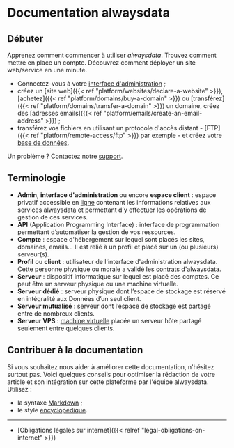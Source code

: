 # Documentation alwaysdata

## Débuter

Apprenez comment commencer à utiliser _alwaysdata_. Trouvez comment mettre en place un compte. Découvrez comment déployer un site web/service en une minute.

- Connectez-vous à votre [interface d'administration](https://admin.alwaysdata.com) ;
- créez un [site web]({{< ref "platform/websites/declare-a-website" >}}), [achetez]({{< ref "platform/domains/buy-a-domain" >}}) ou [transférez]({{< ref "platform/domains/transfer-a-domain" >}}) un domaine, créez des [adresses emails]({{< ref "platform/emails/create-an-email-address" >}}) ;
- transférez vos fichiers en utilisant un protocole d'accès distant - [FTP]({{< ref "platform/remote-access/ftp" >}}) par exemple - et créez votre [base de données]().

Un problème ? Contactez notre [support](https://admin.alwaysdata.com/support/add/).

## Terminologie

- **Admin**, **interface d'administration** ou encore **espace client** : espace privatif accessible en [ligne](https://admin.alwaysdata.com) contenant les informations relatives aux services alwaysdata et permettant d’y effectuer les opérations de gestion de ces services.
- **API** (Application Programming Interface) : interface de programmation permettant d’automatiser la gestion de vos ressources.
- **Compte** : espace d'hébergement sur lequel sont placés les sites, domaines, emails... Il est relié à un profil et placé sur un (ou plusieurs) serveur(s).
- **Profil** ou **client** : utilisateur de l'interface d'administration alwaysdata. Cette personne physique ou morale a validé les [contrats](https://www.alwaysdata.com/fr/mentions-legales/) d'alwaysdata.
- **Serveur** : dispositif informatique sur lequel est placé des comptes. Ce peut être un serveur physique ou une machine virtuelle.
- **Serveur dédié** : serveur physique dont l’espace de stockage est réservé en intégralité aux Données d’un seul client.
- **Serveur mutualisé** : serveur dont l’espace de stockage est partagé entre de nombreux clients.
- **Serveur VPS** : [machine virtuelle](https://fr.wikipedia.org/wiki/Machine_virtuelle) placée un serveur hôte partagé seulement entre quelques clients.


## Contribuer à la documentation

Si vous souhaitez nous aider à améliorer cette documentation, n'hésitez surtout pas. Voici quelques conseils pour optimiser la rédaction de votre article et son intégration sur cette plateforme par l'équipe alwaysdata. Utilisez :

- la syntaxe [Markdown](https://daringfireball.net/projects/markdown/) ;
- le style [encyclopédique](https://fr.wikipedia.org/wiki/Wikip%C3%A9dia:Style_encyclop%C3%A9dique).

----

- [Obligations légales sur internet]({{< relref "legal-obligations-on-internet" >}})
